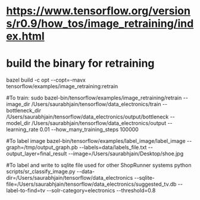 # https://www.tensorflow.org/versions/r0.9/how_tos/image_retraining/index.html

# build the binary for retraining
bazel build -c opt --copt=-mavx tensorflow/examples/image_retraining:retrain


#To train:
sudo bazel-bin/tensorflow/examples/image_retraining/retrain --image_dir /Users/saurabhjain/tensorflow/data_electronics/train --bottleneck_dir /Users/saurabhjain/tensorflow/data_electronics/output/bottleneck  --model_dir /Users/saurabhjain/tensorflow/data_electronics/output  --learning_rate 0.01 --how_many_training_steps 100000

#To label image
bazel-bin/tensorflow/examples/label_image/label_image --graph=/tmp/output_graph.pb --labels=data/labels_file.txt --output_layer=final_result --image=/Users/saurabhjain/Desktop/shoe.jpg

#To label and write to sqlite file used for other ShopRunner systems
python scripts/sr_classify_image.py --data-dir=/Users/saurabhjain/tensorflow/data_electronics --sqlite-file=/Users/saurabhjain/tensorflow/data_electronics/suggested_tv.db --label-to-find=tv --solr-category=electronics --threshold=0.8


